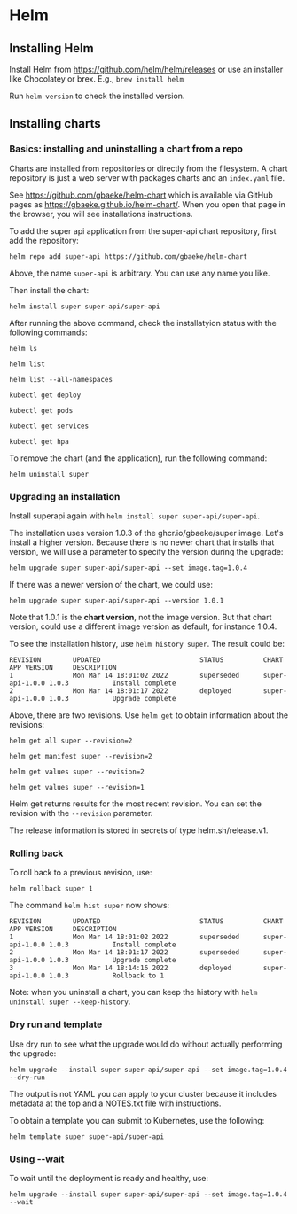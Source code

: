 # Helm

## Installing Helm

Install Helm from https://github.com/helm/helm/releases or use an installer like Chocolatey or brex. E.g., `brew install helm`

Run `helm version` to check the installed version.

## Installing charts


### Basics: installing and uninstalling a chart from a repo

Charts are installed from repositories or directly from the filesystem. A chart repository is just a web server with packages charts and an `index.yaml` file.

See https://github.com/gbaeke/helm-chart which is available via GitHub pages as https://gbaeke.github.io/helm-chart/. When you open that page in the browser, you will see installations instructions.

To add the super api application from the super-api chart repository, first add the repository:

```
helm repo add super-api https://github.com/gbaeke/helm-chart
```

Above, the name `super-api` is arbitrary. You can use any name you like.

Then install the chart: 

```
helm install super super-api/super-api
```

After running the above command, check the installatyion status with the following commands:

```
helm ls

helm list

helm list --all-namespaces

kubectl get deploy

kubectl get pods

kubectl get services

kubectl get hpa
```

To remove the chart (and the application), run the following command:

```
helm uninstall super
```

### Upgrading an installation

Install superapi again with `helm install super super-api/super-api`.

The installation uses version 1.0.3 of the ghcr.io/gbaeke/super image. Let's install a higher version. Because there is no newer chart that installs that version, we will use a parameter to specify the version during the upgrade:

`helm upgrade super super-api/super-api --set image.tag=1.0.4`

If there was a newer version of the chart, we could use:

`helm upgrade super super-api/super-api --version 1.0.1`

Note that 1.0.1 is the **chart version**, not the image version. But that chart version, could use a different image version as default, for instance 1.0.4.

To see the installation history, use `helm history super`. The result could be:

```
REVISION        UPDATED                         STATUS          CHART           APP VERSION     DESCRIPTION
1               Mon Mar 14 18:01:02 2022        superseded      super-api-1.0.0 1.0.3           Install complete
2               Mon Mar 14 18:01:17 2022        deployed        super-api-1.0.0 1.0.3           Upgrade complete
```

Above, there are two revisions. Use `helm get` to obtain information about the revisions:

```
helm get all super --revision=2

helm get manifest super --revision=2

helm get values super --revision=2

helm get values super --revision=1
```

Helm get returns results for the most recent revision. You can set the revision with the `--revision` parameter.

The release information is stored in secrets of type helm.sh/release.v1.

### Rolling back

To roll back to a previous revision, use:

```
helm rollback super 1
```

The command `helm hist super` now shows:

```
REVISION        UPDATED                         STATUS          CHART           APP VERSION     DESCRIPTION
1               Mon Mar 14 18:01:02 2022        superseded      super-api-1.0.0 1.0.3           Install complete
2               Mon Mar 14 18:01:17 2022        superseded      super-api-1.0.0 1.0.3           Upgrade complete
3               Mon Mar 14 18:14:16 2022        deployed        super-api-1.0.0 1.0.3           Rollback to 1
```

Note: when you uninstall a chart, you can keep the history with `helm uninstall super --keep-history`.

### Dry run and template

Use dry run to see what the upgrade would do without actually performing the upgrade:

```
helm upgrade --install super super-api/super-api --set image.tag=1.0.4 --dry-run
```

The output is not YAML you can apply to your cluster because it includes metadata at the top and a NOTES.txt file with instructions.

To obtain a template you can submit to Kubernetes, use the following:

```
helm template super super-api/super-api
```

### Using --wait

To wait until the deployment is ready and healthy, use:

```
helm upgrade --install super super-api/super-api --set image.tag=1.0.4 --wait
```

